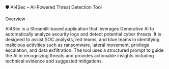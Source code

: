 🛡️ AI4Sec – AI-Powered Threat Detection Tool

Overview

AI4Sec is a Streamlit-based application that leverages Generative AI to automatically analyze security logs and detect potential cyber threats. It is designed to assist SOC analysts, red teams, and blue teams in identifying malicious activities such as ransomware, lateral movement, privilege escalation, and data exfiltration.
The tool uses a structured prompt to guide the AI in recognizing threats and provides actionable insights including technical evidence and suggested mitigations.
